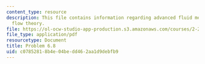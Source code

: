 ```yaml
---
content_type: resource
description: This file contains information regarding advanced fluid mechanics, potential
  flow theory.
file: https://ol-ocw-studio-app-production.s3.amazonaws.com/courses/2-25-advanced-fluid-mechanics-fall-2013/c07852818b4e04bedd462aa1d9debfb9_MIT2_25F13_Problem6.8.pdf
file_type: application/pdf
resourcetype: Document
title: Problem 6.8
uid: c0785281-8b4e-04be-dd46-2aa1d9debfb9
---
```

